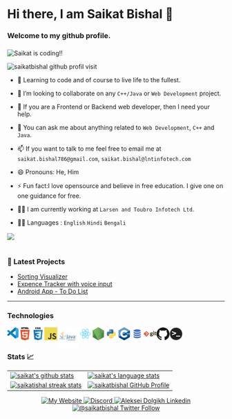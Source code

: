 # Hi there, I am Saikat Bishal 👋
### Welcome to my github profile.

<img src = "https://imgur.com/WrdYW0d" width ="300px" alt ="Saikat is coding!!" align = "middle"></img>
<br />
<!-- ![](https://camo.githubusercontent.com/e95508d1d417e64aaa73df8f096ab766634ca921/68747470733a2f2f6b6f6d617265762e636f6d2f67687076632f3f757365726e616d653d7361696b617462697368616c266c6162656c3d50726f66696c652b56696577732b546f646179) -->

<img src="https://komarev.com/ghpvc/?username=saikatbishal&label=PEOPLE%20VISIT%20THIS%20PROFILE&color=blueviolet&style=flat-square" alt="saikatbishal github profil visit" />

- 🌱 Learning to code and of course to live life to the fullest.

- 👯 I’m looking to collaborate on any `C++/Java` or `Web Development` project.

- 🤔 If you are a Frontend or Backend web developer, then I need your help.

- 💬 You can ask me about anything related to `Web Development`, `C++` and `Java`.
      
      
- 📫 If you want to talk to me feel free to email me at `saikat.bishal786@gmail.com`, `saikat.bishal@lntinfotech.com`

- 😄 Pronouns:  He, Him

- ⚡ Fun fact:I love opensource and believe in free education. I give one on one guidance for free.

- 👨‍⚖️ I am currently working at `Larsen and Toubro Infotech Ltd`.
- 🙇‍♂️ Languages : `English` `Hindi` `Bengali`

<img src="https://github.com/saikatbishal/Images-of-me/blob/master/hello-language.gif" align="center" style="width:50%;">
<br />
<br />

### 📕 Latest Projects

<!-- PROJECT-LIST:START -->
- [Sorting Visualizer](https://sorting-algo-saikat.herokuapp.com/)
- [Expence Tracker with voice input](https://exp-track-saikat.herokuapp.com/)
- [Android App - To Do List](https://github.com/saikatbishal/NEW-DO-IT-App)
<!-- PROJECT-LIST:END -->

---

### Technologies

<img align="left" alt="Visual Studio Code" width="26px" src="https://raw.githubusercontent.com/github/explore/80688e429a7d4ef2fca1e82350fe8e3517d3494d/topics/visual-studio-code/visual-studio-code.png" />
<img align="left" alt="HTML5" width="30px" src="https://raw.githubusercontent.com/github/explore/80688e429a7d4ef2fca1e82350fe8e3517d3494d/topics/html/html.png" />
<img align="left" alt="CSS3" width="30px" src="https://raw.githubusercontent.com/github/explore/80688e429a7d4ef2fca1e82350fe8e3517d3494d/topics/css/css.png" />
<img align="left" alt="JavaScript" width="30px" src="https://raw.githubusercontent.com/github/explore/80688e429a7d4ef2fca1e82350fe8e3517d3494d/topics/javascript/javascript.png" />
<img align="left" alt="CSharp" width="50px" src="https://raw.githubusercontent.com/github/explore/80688e429a7d4ef2fca1e82350fe8e3517d3494d/topics/java/java.png" />
<img align="left" alt="React" width="30px" src="https://raw.githubusercontent.com/github/explore/80688e429a7d4ef2fca1e82350fe8e3517d3494d/topics/react/react.png" />
<img align="left" alt="Node.js" width="30px" src="https://raw.githubusercontent.com/github/explore/80688e429a7d4ef2fca1e82350fe8e3517d3494d/topics/nodejs/nodejs.png" />
<img align="left" alt="python" width="30px" src="https://raw.githubusercontent.com/github/explore/80688e429a7d4ef2fca1e82350fe8e3517d3494d/topics/python/python.png" />
<img align="left" alt="flask" width="30px" src="https://raw.githubusercontent.com/github/explore/80688e429a7d4ef2fca1e82350fe8e3517d3494d/topics/cpp/cpp.png" />
<img align="left" alt="SQL" width="30px" src="https://raw.githubusercontent.com/github/explore/80688e429a7d4ef2fca1e82350fe8e3517d3494d/topics/sql/sql.png" />
<img align="left" alt="Git" width="30px" src="https://raw.githubusercontent.com/github/explore/80688e429a7d4ef2fca1e82350fe8e3517d3494d/topics/git/git.png" />
<img align="left" alt="GitHub" width="30px" src="https://raw.githubusercontent.com/github/explore/78df643247d429f6cc873026c0622819ad797942/topics/github/github.png" />
<img align="left" alt="Terminal" width="30px" src="https://raw.githubusercontent.com/github/explore/80688e429a7d4ef2fca1e82350fe8e3517d3494d/topics/terminal/terminal.png" />
<br/>
<br/>

### Stats 📈
<table align="center" cellspacing="0" cellpadding="0" border="0">
   <tr>
    <td>
      <a href="https://saikatbishal.com" target="_blank">
        <img src="https://github-readme-stats.vercel.app/api?username=saikatbishal&show_icons=true&include_all_commits=true&theme=github_dark&hide_border=true" alt="saikat's github stats">
      <a/>
    </td>
    <td>
      <a href="https://alexdolbun.com" target="_blank">
        <img src="https://github-readme-stats.vercel.app/api/top-langs/?username=saikatbishal&theme=github_dark&layout=compact&hide_border=true" alt="saikat's language stats">
      <a/>
    </td>
   </tr>
  <tr>
  <tr>
    <td>
      <a href="https://alexdolbun.com" target="_blank">
        <img src="https://github-readme-streak-stats.herokuapp.com?user=saikatbishal&theme=tokyonight_duo&hide_border=true" alt="saikatishal streak stats">
      <a/>
    </td>
    <td>
      <a href="https://github.com/saikatbishal" target="_blank">
        <img src="https://github-readme-stats.vercel.app/api/pin/?username=saikatbishal&repo=saikatbishal&theme=github_dark&hide_border=true" alt="saikatbishal GitHub Profile">
      <a/>
    </td>
   </tr>
</table>
<p align="center">
  <a href="https://still-taiga-23032.herokuapp.com/" target="_blank">
    <img alt="My Website" src="https://img.shields.io/badge/Website%20resume%20of%20Saikat-FF6719?style=for-the-badge&logo=substack&logoColor=white">
   <a/>
  <a href="https://discord.gg/UMh8EASp7P" target="_blank">
    <img alt="Discord" src="https://img.shields.io/discord/826069747179061260?logo=discord&logoColor=white&style=for-the-badge">
   <a/>
  <a href="https://linkedin.com/in/saikat-bishal" target="_blank">
    <img alt="Aleksei Dolgikh Linkedin" src="https://img.shields.io/badge/LinkedIn-0077B5?style=for-the-badge&logo=linkedin&logoColor=white">
  <a/>
  <a href="https://twitter.com/thinwhiteframe" target="_blank">
    <img alt="@saikatbishal Twitter Follow" src="https://img.shields.io/twitter/follow/thinwhiteframe?style=social">
  <a/>
</p>
